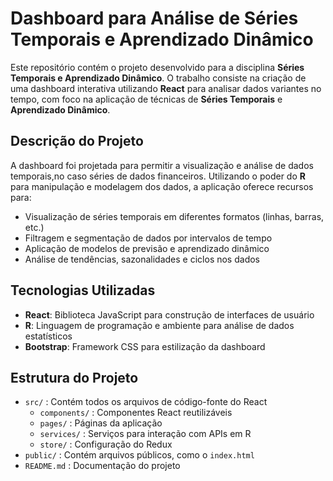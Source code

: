 # Dashboard para Análise de Séries Temporais e Aprendizado Dinâmico

Este repositório contém o projeto desenvolvido para a disciplina **Séries Temporais e Aprendizado Dinâmico**. O trabalho consiste na criação de uma dashboard interativa utilizando **React** para analisar dados variantes no tempo, com foco na aplicação de técnicas de **Séries Temporais** e **Aprendizado Dinâmico**.

## Descrição do Projeto

A dashboard foi projetada para permitir a visualização e análise de dados temporais,no caso séries de dados financeiros. Utilizando o poder do **R** para manipulação e modelagem dos dados, a aplicação oferece recursos para:

- Visualização de séries temporais em diferentes formatos (linhas, barras, etc.)
- Filtragem e segmentação de dados por intervalos de tempo
- Aplicação de modelos de previsão e aprendizado dinâmico
- Análise de tendências, sazonalidades e ciclos nos dados

## Tecnologias Utilizadas

- **React**: Biblioteca JavaScript para construção de interfaces de usuário
- **R**: Linguagem de programação e ambiente para análise de dados estatísticos
- **Bootstrap**: Framework CSS para estilização da dashboard

## Estrutura do Projeto

- `src/` : Contém todos os arquivos de código-fonte do React
  - `components/` : Componentes React reutilizáveis
  - `pages/` : Páginas da aplicação
  - `services/` : Serviços para interação com APIs em R
  - `store/` : Configuração do Redux
- `public/` : Contém arquivos públicos, como o `index.html`
- `README.md` : Documentação do projeto

